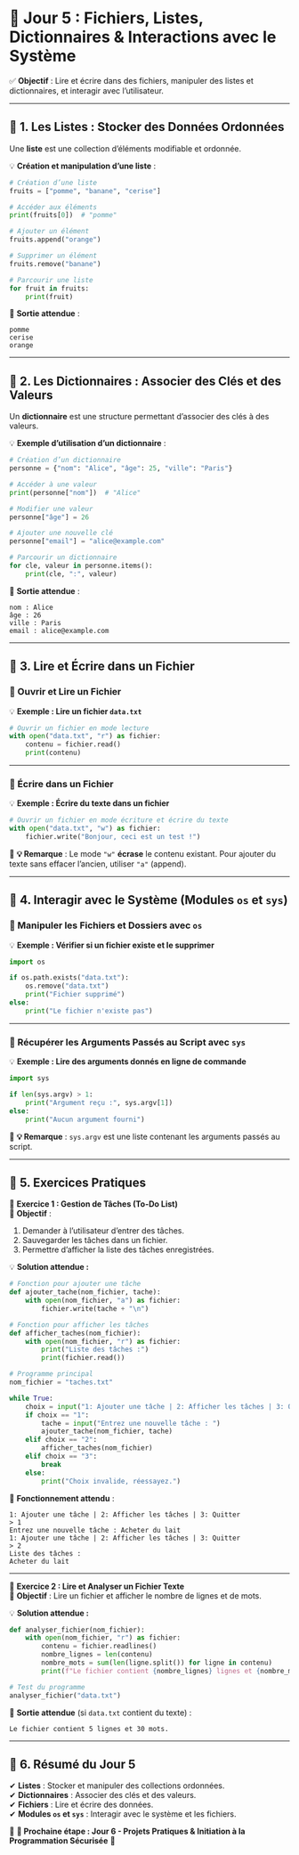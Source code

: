 # 📘 **Jour 5 : Fichiers, Listes, Dictionnaires & Interactions avec le Système**  

✅ **Objectif** : Lire et écrire dans des fichiers, manipuler des listes et dictionnaires, et interagir avec l’utilisateur.

---

## **🔹 1. Les Listes : Stocker des Données Ordonnées**  

Une **liste** est une collection d’éléments modifiable et ordonnée.

💡 **Création et manipulation d’une liste** :  
```python
# Création d’une liste
fruits = ["pomme", "banane", "cerise"]

# Accéder aux éléments
print(fruits[0])  # "pomme"

# Ajouter un élément
fruits.append("orange")

# Supprimer un élément
fruits.remove("banane")

# Parcourir une liste
for fruit in fruits:
    print(fruit)
```
📌 **Sortie attendue** :
```
pomme
cerise
orange
```

---

## **🔹 2. Les Dictionnaires : Associer des Clés et des Valeurs**  

Un **dictionnaire** est une structure permettant d’associer des clés à des valeurs.

💡 **Exemple d’utilisation d’un dictionnaire** :
```python
# Création d’un dictionnaire
personne = {"nom": "Alice", "âge": 25, "ville": "Paris"}

# Accéder à une valeur
print(personne["nom"])  # "Alice"

# Modifier une valeur
personne["âge"] = 26

# Ajouter une nouvelle clé
personne["email"] = "alice@example.com"

# Parcourir un dictionnaire
for cle, valeur in personne.items():
    print(cle, ":", valeur)
```
📌 **Sortie attendue** :
```
nom : Alice
âge : 26
ville : Paris
email : alice@example.com
```

---

## **🔹 3. Lire et Écrire dans un Fichier**  

### **📌 Ouvrir et Lire un Fichier**
💡 **Exemple : Lire un fichier `data.txt`**
```python
# Ouvrir un fichier en mode lecture
with open("data.txt", "r") as fichier:
    contenu = fichier.read()
    print(contenu)
```

---

### **📌 Écrire dans un Fichier**
💡 **Exemple : Écrire du texte dans un fichier**
```python
# Ouvrir un fichier en mode écriture et écrire du texte
with open("data.txt", "w") as fichier:
    fichier.write("Bonjour, ceci est un test !")
```
📌 **💡 Remarque** : Le mode `"w"` **écrase** le contenu existant. Pour ajouter du texte sans effacer l’ancien, utiliser `"a"` (append).

---

## **🔹 4. Interagir avec le Système (Modules `os` et `sys`)**  

### **📌 Manipuler les Fichiers et Dossiers avec `os`**
💡 **Exemple : Vérifier si un fichier existe et le supprimer**  
```python
import os

if os.path.exists("data.txt"):
    os.remove("data.txt")
    print("Fichier supprimé")
else:
    print("Le fichier n'existe pas")
```

---

### **📌 Récupérer les Arguments Passés au Script avec `sys`**
💡 **Exemple : Lire des arguments donnés en ligne de commande**
```python
import sys

if len(sys.argv) > 1:
    print("Argument reçu :", sys.argv[1])
else:
    print("Aucun argument fourni")
```
📌 **💡 Remarque** : `sys.argv` est une liste contenant les arguments passés au script.

---

## **🔹 5. Exercices Pratiques**  

🎯 **Exercice 1 : Gestion de Tâches (To-Do List)**  
📌 **Objectif** :  
1. Demander à l’utilisateur d’entrer des tâches.  
2. Sauvegarder les tâches dans un fichier.  
3. Permettre d’afficher la liste des tâches enregistrées.

💡 **Solution attendue :**
```python
# Fonction pour ajouter une tâche
def ajouter_tache(nom_fichier, tache):
    with open(nom_fichier, "a") as fichier:
        fichier.write(tache + "\n")

# Fonction pour afficher les tâches
def afficher_taches(nom_fichier):
    with open(nom_fichier, "r") as fichier:
        print("Liste des tâches :")
        print(fichier.read())

# Programme principal
nom_fichier = "taches.txt"

while True:
    choix = input("1: Ajouter une tâche | 2: Afficher les tâches | 3: Quitter\n> ")
    if choix == "1":
        tache = input("Entrez une nouvelle tâche : ")
        ajouter_tache(nom_fichier, tache)
    elif choix == "2":
        afficher_taches(nom_fichier)
    elif choix == "3":
        break
    else:
        print("Choix invalide, réessayez.")
```
📌 **Fonctionnement attendu** :
```
1: Ajouter une tâche | 2: Afficher les tâches | 3: Quitter
> 1
Entrez une nouvelle tâche : Acheter du lait
1: Ajouter une tâche | 2: Afficher les tâches | 3: Quitter
> 2
Liste des tâches :
Acheter du lait
```

---

🎯 **Exercice 2 : Lire et Analyser un Fichier Texte**  
📌 **Objectif** : Lire un fichier et afficher le nombre de lignes et de mots.

💡 **Solution attendue :**
```python
def analyser_fichier(nom_fichier):
    with open(nom_fichier, "r") as fichier:
        contenu = fichier.readlines()
        nombre_lignes = len(contenu)
        nombre_mots = sum(len(ligne.split()) for ligne in contenu)
        print(f"Le fichier contient {nombre_lignes} lignes et {nombre_mots} mots.")

# Test du programme
analyser_fichier("data.txt")
```

📌 **Sortie attendue** (si `data.txt` contient du texte) :
```
Le fichier contient 5 lignes et 30 mots.
```

---

## **🔹 6. Résumé du Jour 5**  
✔ **Listes** : Stocker et manipuler des collections ordonnées.  
✔ **Dictionnaires** : Associer des clés et des valeurs.  
✔ **Fichiers** : Lire et écrire des données.  
✔ **Modules `os` et `sys`** : Interagir avec le système et les fichiers.  

📌 **🎯 Prochaine étape : Jour 6 - Projets Pratiques & Initiation à la Programmation Sécurisée** 🚀